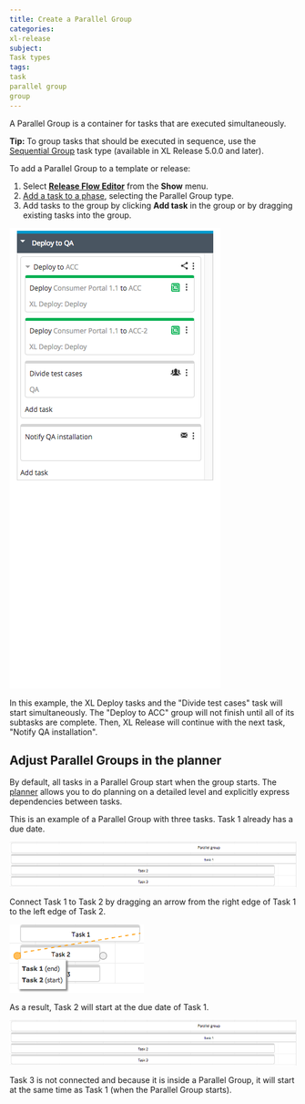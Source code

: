 ```yaml
---
title: Create a Parallel Group
categories:
xl-release
subject:
Task types
tags:
task
parallel group
group
---
```


A Parallel Group is a container for tasks that are executed simultaneously.

**Tip:** To group tasks that should be executed in sequence, use the [Sequential Group](/xl-release/how-to/create-a-sequential-group.html) task type (available in XL Release 5.0.0 and later).

To add a Parallel Group to a template or release:

1. Select [**Release Flow Editor**](/xl-release/how-to/using-the-release-flow-editor.html) from the **Show** menu.
1. [Add a task to a phase](/xl-release/how-to/add-a-task-to-a-phase.html), selecting the Parallel Group type.
1. Add tasks to the group by clicking **Add task** in the group or by dragging existing tasks into the group.

![Parallel Group](../images/parallel-group.png)

In this example, the XL Deploy tasks and the "Divide test cases" task will start simultaneously. The "Deploy to ACC" group will not finish until all of its subtasks are complete. Then, XL Release will continue with the next task, "Notify QA installation".

## Adjust Parallel Groups in the planner

By default, all tasks in a Parallel Group start when the group starts. The [planner](/xl-release/how-to/using-the-xl-release-planner.html) allows you to do planning on a detailed level and explicitly express dependencies between tasks.

This is an example of a Parallel Group with three tasks. Task 1 already has a due date.

![Parallel Group: Task 1](../images/planner-parallel-dependency-1.png) 

Connect Task 1 to Task 2 by dragging an arrow from the right edge of Task 1 to the left edge of Task 2.

![Parallel Group: Connect to Task 2](../images/planner-parallel-dependency-2.png) 

As a result, Task 2 will start at the due date of Task 1.

![Parallel Group: Task 1 and 2 connected](../images/planner-parallel-dependency-3.png)

Task 3 is not connected and because it is inside a Parallel Group, it will start at the same time as Task 1 (when the Parallel Group starts).
